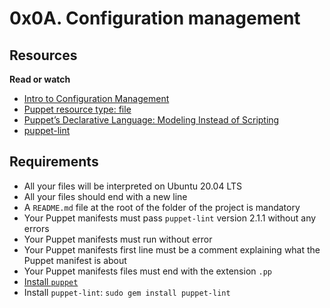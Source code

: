 # 0x0A. Configuration management

## Resources

**Read or watch**

- [Intro to Configuration Management](https://www.digitalocean.com/community/tutorials/an-introduction-to-configuration-management)
- [Puppet resource type: file ](https://puppet.com/docs/puppet/7/type.html)
- [Puppet’s Declarative Language: Modeling Instead of Scripting](https://puppet.com/blog/puppets-declarative-language-modeling-instead-of-scripting/)
- [puppet-lint](http://puppet-lint.com/)

## Requirements

- All your files will be interpreted on Ubuntu 20.04 LTS
- All your files should end with a new line
- A `README.md` file at the root of the folder of the project is mandatory
- Your Puppet manifests must pass `puppet-lint` version 2.1.1 without any errors
- Your Puppet manifests must run without error
- Your Puppet manifests first line must be a comment explaining what the Puppet manifest is about
- Your Puppet manifests files must end with the extension `.pp`
- [Install `puppet`](https://puppet.com/docs/puppet/7/installing_and_upgrading.html)
- Install `puppet-lint`: `sudo gem install puppet-lint`

